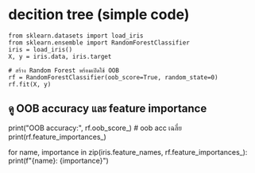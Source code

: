 # decition tree (simple code)
```
from sklearn.datasets import load_iris
from sklearn.ensemble import RandomForestClassifier
iris = load_iris()
X, y = iris.data, iris.target

# สร้าง Random Forest พร้อมเปิดใช้ OOB
rf = RandomForestClassifier(oob_score=True, random_state=0)
rf.fit(X, y)
```
## ดู OOB accuracy และ feature importance
print("OOB accuracy:", rf.oob_score_) # oob acc เฉลี่ย
print(rf.feature_importances_)

for name, importance in zip(iris.feature_names, rf.feature_importances_):
    print(f"{name}: {importance}")
